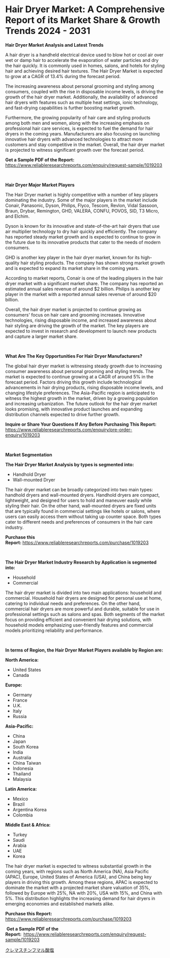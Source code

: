 <p><h1>Hair Dryer Market: A Comprehensive Report of its Market Share & Growth Trends 2024 - 2031</h1></p><p><strong>Hair Dryer Market Analysis and Latest Trends</strong></p>
<p><p>A hair dryer is a handheld electrical device used to blow hot or cool air over wet or damp hair to accelerate the evaporation of water particles and dry the hair quickly. It is commonly used in homes, salons, and hotels for styling hair and achieving desired hair textures. The Hair Dryer Market is expected to grow at a CAGR of 13.4% during the forecast period.</p><p>The increasing awareness about personal grooming and styling among consumers, coupled with the rise in disposable income levels, is driving the growth of the hair dryer market. Additionally, the availability of advanced hair dryers with features such as multiple heat settings, ionic technology, and fast-drying capabilities is further boosting market growth. </p><p>Furthermore, the growing popularity of hair care and styling products among both men and women, along with the increasing emphasis on professional hair care services, is expected to fuel the demand for hair dryers in the coming years. Manufacturers are also focusing on launching innovative hair dryers with advanced technologies to attract more customers and stay competitive in the market. Overall, the hair dryer market is projected to witness significant growth over the forecast period.</p></p>
<p><strong>Get a Sample PDF of the Report:&nbsp;</strong> <a href="https://www.reliableresearchreports.com/enquiry/request-sample/1019203">https://www.reliableresearchreports.com/enquiry/request-sample/1019203</a></p>
<p>&nbsp;</p>
<p><strong>Hair Dryer Major Market Players</strong></p>
<p><p>The Hair Dryer market is highly competitive with a number of key players dominating the industry. Some of the major players in the market include Conair, Panasonic, Dyson, Philips, Flyco, Tescom, Revlon, Vidal Sassoon, Braun, Drybar, Remington, GHD, VALERA, CONFU, POVOS, SID, T3 Micro, and Elchim.</p><p>Dyson is known for its innovative and state-of-the-art hair dryers that use air multiplier technology to dry hair quickly and efficiently. The company has reported steady market growth and is expected to continue to grow in the future due to its innovative products that cater to the needs of modern consumers.</p><p>GHD is another key player in the hair dryer market, known for its high-quality hair styling products. The company has shown strong market growth and is expected to expand its market share in the coming years.</p><p>According to market reports, Conair is one of the leading players in the hair dryer market with a significant market share. The company has reported an estimated annual sales revenue of around $2 billion. Philips is another key player in the market with a reported annual sales revenue of around $20 billion.</p><p>Overall, the hair dryer market is projected to continue growing as consumers' focus on hair care and grooming increases. Innovative technologies, rising disposable income, and increased awareness about hair styling are driving the growth of the market. The key players are expected to invest in research and development to launch new products and capture a larger market share.</p></p>
<p>&nbsp;</p>
<p><strong>What Are The Key Opportunities For Hair Dryer Manufacturers?</strong></p>
<p><p>The global hair dryer market is witnessing steady growth due to increasing consumer awareness about personal grooming and styling trends. The market is expected to continue growing at a CAGR of around 5% in the forecast period. Factors driving this growth include technological advancements in hair drying products, rising disposable income levels, and changing lifestyle preferences. The Asia-Pacific region is anticipated to witness the highest growth in the market, driven by a growing population and increasing urbanization. The future outlook for the hair dryer market looks promising, with innovative product launches and expanding distribution channels expected to drive further growth.</p></p>
<p><strong>Inquire or Share Your Questions If Any Before Purchasing This Report:</strong> <a href="https://www.reliableresearchreports.com/enquiry/pre-order-enquiry/1019203">https://www.reliableresearchreports.com/enquiry/pre-order-enquiry/1019203</a></p>
<p>&nbsp;</p>
<p><strong>Market Segmentation</strong></p>
<p><strong>The Hair Dryer Market Analysis by types is segmented into:</strong></p>
<p><ul><li>Handhold Dryer</li><li>Wall-mounted Dryer</li></ul></p>
<p><p>The hair dryer market can be broadly categorized into two main types: handhold dryers and wall-mounted dryers. Handhold dryers are compact, lightweight, and designed for users to hold and maneuver easily while styling their hair. On the other hand, wall-mounted dryers are fixed units that are typically found in commercial settings like hotels or salons, where users can easily access them without taking up counter space. Both types cater to different needs and preferences of consumers in the hair care industry.</p></p>
<p><strong>Purchase this Report:&nbsp;</strong><a href="https://www.reliableresearchreports.com/purchase/1019203">https://www.reliableresearchreports.com/purchase/1019203</a></p>
<p>&nbsp;</p>
<p><strong>The Hair Dryer Market Industry Research by Application is segmented into:</strong></p>
<p><ul><li>Household</li><li>Commercial</li></ul></p>
<p><p>The hair dryer market is divided into two main applications: household and commercial. Household hair dryers are designed for personal use at home, catering to individual needs and preferences. On the other hand, commercial hair dryers are more powerful and durable, suitable for use in professional settings such as salons and spas. Both segments of the market focus on providing efficient and convenient hair drying solutions, with household models emphasizing user-friendly features and commercial models prioritizing reliability and performance.</p></p>
<p>&nbsp;</p>
<p><strong>In terms of Region, the Hair Dryer Market Players available by Region are:</strong></p>
<p>
    <p> <strong> North America: </strong>
        <ul>
            <li>United States</li>
            <li>Canada</li>
        </ul>
        </p> 
    <p> <strong> Europe: </strong>
        <ul>
            <li>Germany</li>
            <li>France</li>
            <li>U.K.</li>
            <li>Italy</li>
            <li>Russia</li>
        </ul>
        </p> 
    <p> <strong> Asia-Pacific: </strong>
        <ul>
            <li>China</li>
            <li>Japan</li>
            <li>South Korea</li>
            <li>India</li>
            <li>Australia</li>
            <li>China Taiwan</li>
            <li>Indonesia</li>
            <li>Thailand</li>
            <li>Malaysia</li>
        </ul>
        </p> 
    <p> <strong> Latin America: </strong>
        <ul>
            <li>Mexico</li>
            <li>Brazil</li>
            <li>Argentina Korea</li>
            <li>Colombia</li>
        </ul>
        </p> 
    <p> <strong> Middle East & Africa: </strong>
        <ul>
            <li>Turkey</li>
            <li>Saudi</li>
            <li>Arabia</li>
            <li>UAE</li>
            <li>Korea</li>
        </ul>
    </p>
    </p>
<p><p>The hair dryer market is expected to witness substantial growth in the coming years, with regions such as North America (NA), Asia Pacific (APAC), Europe, United States of America (USA), and China being key players in driving this growth. Among these regions, APAC is expected to dominate the market with a projected market share valuation of 35%, followed by Europe with 25%, NA with 20%, USA with 15%, and China with 5%. This distribution highlights the increasing demand for hair dryers in emerging economies and established markets alike.</p></p>
<p><strong>Purchase this Report: </strong><a href="https://www.reliableresearchreports.com/purchase/1019203">https://www.reliableresearchreports.com/purchase/1019203</a></p>
<p>&nbsp;<strong>Get a Sample PDF of the Report:&nbsp;&nbsp;</strong><a href="https://www.reliableresearchreports.com/enquiry/request-sample/1019203">https://www.reliableresearchreports.com/enquiry/request-sample/1019203</a></p>
<p><strong></strong></p>
<p><p><a href="https://medium.com/@desekay3566/%E3%82%AF%E3%83%AC%E3%83%9E%E3%82%B9%E3%83%86%E3%82%A3%E3%83%B3%E3%83%95%E3%83%9E%E3%83%AB%E9%85%B8%E5%A1%A9%E5%B8%82%E5%A0%B4%E3%81%AF-%E5%B8%82%E5%A0%B4%E3%82%B7%E3%82%A7%E3%82%A2-%E3%82%B5%E3%82%A4%E3%82%BA-%E3%81%8A%E3%82%88%E3%81%B32031%E5%B9%B4%E3%81%BE%E3%81%A7%E3%81%AE%E4%BA%88%E6%B8%AC%E3%81%AB%E7%84%A6%E7%82%B9%E3%82%92%E5%BD%93%E3%81%A6%E3%81%A6%E3%81%84%E3%81%BE%E3%81%99-b919ecdde0ca">クレマスチンフマル酸塩</a></p></p>